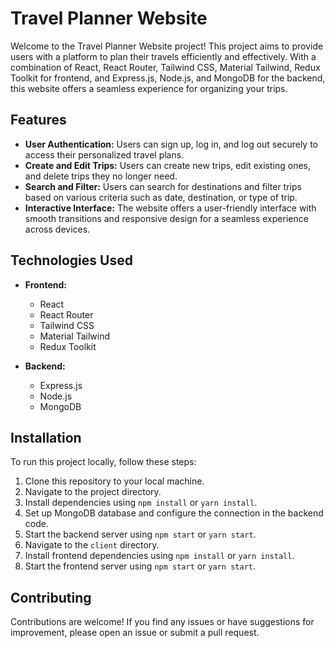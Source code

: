 # Travel Planner Website

Welcome to the Travel Planner Website project! This project aims to provide users with a platform to plan their travels efficiently and effectively. With a combination of React, React Router, Tailwind CSS, Material Tailwind, Redux Toolkit for frontend, and Express.js, Node.js, and MongoDB for the backend, this website offers a seamless experience for organizing your trips.

## Features

- **User Authentication:** Users can sign up, log in, and log out securely to access their personalized travel plans.
- **Create and Edit Trips:** Users can create new trips, edit existing ones, and delete trips they no longer need.
- **Search and Filter:** Users can search for destinations and filter trips based on various criteria such as date, destination, or type of trip.
- **Interactive Interface:** The website offers a user-friendly interface with smooth transitions and responsive design for a seamless experience across devices.

## Technologies Used

- **Frontend:**
  - React
  - React Router
  - Tailwind CSS
  - Material Tailwind
  - Redux Toolkit

- **Backend:**
  - Express.js
  - Node.js
  - MongoDB

## Installation

To run this project locally, follow these steps:

1. Clone this repository to your local machine.
2. Navigate to the project directory.
3. Install dependencies using `npm install` or `yarn install`.
4. Set up MongoDB database and configure the connection in the backend code.
5. Start the backend server using `npm start` or `yarn start`.
6. Navigate to the `client` directory.
7. Install frontend dependencies using `npm install` or `yarn install`.
8. Start the frontend server using `npm start` or `yarn start`.

## Contributing

Contributions are welcome! If you find any issues or have suggestions for improvement, please open an issue or submit a pull request.
